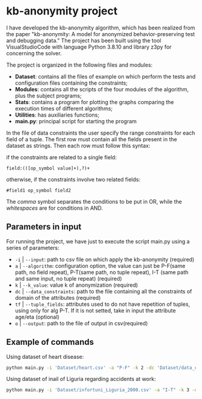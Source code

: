 # kb-anonymity project
I have developed the kb-anonymity algorithm, which has been realized from the paper "kb-anonymity: A model for anonymized behavior-preserving test and debugging data." The project has been built using the tool VisualStudioCode with language Python 3.8.10 and library z3py for concerning the solver. 

The project is organized in the following files and modules:

- **Dataset**: contains all the files of example on which perform the tests and configuration files containing the constraints;
- **Modules**: contains all the scripts of the four modules of the algorithm, plus the subject programs;
- **Stats**: contains a program for plotting the graphs comparing the execution times of different algorithms;
- **Utilities**: has auxiliaries functions;
- **main.py**: principal script for starting the program

In the file of data constraints the user specify the range constraints for each field of a tuple. The first row must contain all the fields present in the dataset as strings. Then each row must follow this syntax: 

if the constraints are related to a single field:
```
field:(([op_symbol value]+),?)+
```
otherwise, if the constraints involve two related fields:
```
#field1 op_symbol field2
```
The *comma* symbol separates the conditions to be put in OR, while the *whitespaces* are for conditions in AND.

## Parameters in input

For running the project, we have just to execute the script main.py using a series of parameters:
- `-i` | `--input`: path to csv file on which apply the kb-anonymity (required)
- `a` | `--algorithm`: configuration option, the value can just be P-F(same path, no field repeat), P-T(same path, no tuple repeat), I-T (same path and same input, no tuple repeat) (required)
- `k` | `--k_value`: value k of anonymization (required)
- `dc` | `--data_constraints`: path to the file containing all the constraints of domain of the attributes (required)
- `tf` | `--tuple_fields`: attributes used to do not have repetition of tuples, using only for alg P-T. If it is not setted, take in input the attribute age/eta (optional)
- `o` | `--output`: path to the file of output in csv(required)

## Example of commands
Using dataset of heart disease:
```sh
python main.py -i 'Dataset/heart.csv' -a "P-F" -k 2 -dc 'Dataset/data_constraints_heart.txt' -o 'Dataset/heart_release.csv'
```

Using dataset of inail of Liguria regarding accidents at work:
```sh
python main.py -i 'Dataset/infortuni_Liguria_2000.csv' -a "I-T" -k 3 -dc 'Dataset/data_constraints_infortuni.txt' -o 'Dataset/infortuni_Liguria_2000_release.csv'
```


